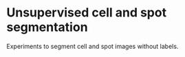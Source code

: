 # Unsupervised cell and spot segmentation
Experiments to segment cell and spot images without labels.

